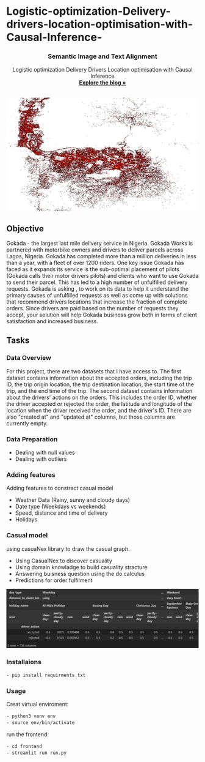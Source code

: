 # Logistic-optimization-Delivery-drivers-location-optimisation-with-Causal-Inference-

<div align="center">

  <h3 align="center">Semantic Image and Text Alignment</h3>

  <p align="center">
    Logistic optimization Delivery Drivers Location optimisation with Causal Inference
    <br />
    <a href="https://medium.com/@jabezkassa2022/logistic-optimization-delivery-drivers-location-optimisation-with-causal-inference-3549fc0b643b"><strong>Explore the blog »</strong></a>
    <br />
    <br />
  </p>
</div>

![Description](image.png)

## Objective

Gokada - the largest last mile delivery service in Nigeria. Gokada Works is partnered with motorbike owners and drivers to deliver parcels across Lagos, Nigeria. Gokada has completed more than a million deliveries in less than a year, with a fleet of over 1200 riders.
One key issue Gokada has faced as it expands its service is the sub-optimal placement of pilots (Gokada calls their motor drivers pilots) and clients who want to use Gokada to send their parcel. This has led to a high number of unfulfilled delivery requests.
Gokada is asking , to work on its data to help it understand the primary causes of unfulfilled requests as well as come up with solutions that recommend drivers locations that increase the fraction of complete orders. Since drivers are paid based on the number of requests they accept, your solution will help Gokada business grow both in terms of client satisfaction and increased business.

## Tasks

### Data Overview

For this project, there are two datasets that I have access to. The first dataset contains information about the accepted orders, including the trip ID, the trip origin location, the trip destination location, the start time of the trip, and the end time of the trip.
The second dataset contains information about the drivers' actions on the orders. This includes the order ID, whether the driver accepted or rejected the order, the latitude and longitude of the location when the driver received the order, and the driver's ID. There are also "created at" and "updated at" columns, but those columns are currently empty.

### Data Preparation

- Dealing with null values
- Dealing with outliers

### Adding features

Adding features to constract casual model

- Weather Data (Rainy, sunny and cloudy days)
- Date type (Weekdays vs weekends)
- Speed, distance and time of delivery
- Holidays

### Casual model

using casuaNex library to draw the casual graph.

- Using CasualNex to discover casuality
- Using domain knowladge to build casuality stracture
- Answering buisness question using the do calculus
- Predictions for order fulfilment

![Description](/screenshots/driver_action_causes.png)
### Installaions

```sh
- pip install requirments.txt
```

### Usage 

Creat virtual enviroment:

```sh
- python3 venv env
- source env/bin/activate
```

run the frontend:
```sh
- cd frontend
- streamlit run run.py
```
